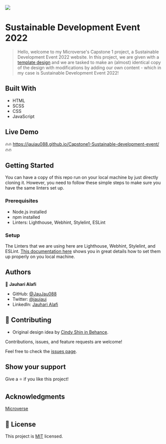 ![](https://img.shields.io/badge/Microverse-blueviolet)

# Sustainable Development Event 2022 

> Hello, welcome to my Microverse's Capstone 1 project, a Sustainable Development Event 2022 website. In this project, we are given with a [template design](https://www.behance.net/gallery/29845175/CC-Global-Summit-2015) and we are tasked to make an (almost) identical copy of the design with modifications by adding our own content - which in my case is Sustainable Development Event 2022!

## Built With

- HTML
- SCSS
- CSS
- JavaScript


## Live Demo

:fire::fire: https://jaujau088.github.io/Capstone1-Sustainable-development-event/ :fire::fire:


## Getting Started

You can have a copy of this repo run on your local machine by just directly cloning it. However, you need to follow these simple steps to make sure you have the same linters set up.


### Prerequisites

- Node.js installed
- npm installed
- Linters: Lighthouse, Webhint, Stylelint, ESLint

### Setup

The Linters that we are using here are Lighthouse, Webhint, Stylelint, and ESLint. [This documentation here](https://github.com/microverseinc/linters-config/tree/master/html-css-js) shows you in great details how to set them up properly on you local machine.


## Authors

👤 **Jauhari Alafi**

- GitHub: [@JauJau088](https://github.com/JauJau088)
- Twitter: [@jaujauj](https://twitter.com/jaujauj)
- LinkedIn: [Jauhari Alafi](https://linkedin.com/in/jauhari-alafi-7295b821a/)


## 🤝 Contributing

- Original design idea by [Cindy Shin in Behance](https://www.behance.net/adagio07).

Contributions, issues, and feature requests are welcome!

Feel free to check the [issues page](../../issues/).

## Show your support

Give a ⭐️ if you like this project!

## Acknowledgments

[Microverse](https://www.microverse.org/)

## 📝 License

This project is [MIT](./MIT.md) licensed.